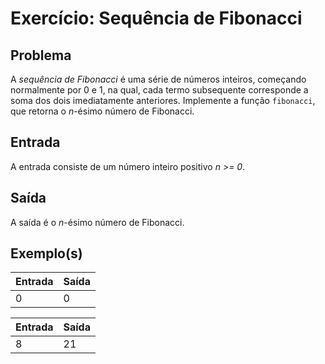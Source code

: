 Exercício: Sequência de Fibonacci
=================================


Problema
--------

A _sequência de Fibonacci_ é uma série de números inteiros, começando normalmente por 0 e 1, na qual, cada termo subsequente corresponde a soma dos dois imediatamente anteriores. Implemente a função `fibonacci`, que retorna o _n_-ésimo número de Fibonacci.

Entrada
-------

A entrada consiste de um número inteiro positivo _n >= 0_.

Saída
-----

A saída é o _n_-ésimo número de Fibonacci.


Exemplo(s)
----------

| Entrada | Saída |
|---------|-------|
| 0       | 0     |

| Entrada | Saída |
|---------|-------|
| 8       | 21    |
